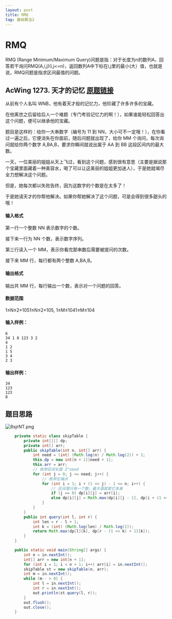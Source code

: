 ```yaml
---
layout: post
title: RMQ
tag: 基础算法2
---
```


# RMQ

RMQ (Range Minimum/Maximum Query)问题是指：对于长度为n的数列A，回答若干询问RMQ(A,i,j)(i,j<=n)，返回数列A中下标在i,j里的最小(大）值，也就是说，RMQ问题是指求区间最值的问题。

## AcWing 1273. 天才的记忆   [原题链接](https://www.acwing.com/problem/content/1275/)

从前有个人名叫 WNB，他有着天才般的记忆力，他珍藏了许多许多的宝藏。

在他离世之后留给后人一个难题（专门考验记忆力的啊！），如果谁能轻松回答出这个问题，便可以继承他的宝藏。

题目是这样的：给你一大串数字（编号为 11 到 NN，大小可不一定哦！），在你看过一遍之后，它便消失在你面前，随后问题就出现了，给你 MM 个询问，每次询问就给你两个数字 A,BA,B，要求你瞬间就说出属于 AA 到 BB 这段区间内的最大数。

一天，一位美丽的姐姐从天上飞过，看到这个问题，感到很有意思（主要是据说那个宝藏里面藏着一种美容水，喝了可以让这美丽的姐姐更加迷人），于是她就竭尽全力想解决这个问题。

但是，她每次都以失败告终，因为这数字的个数是在太多了！

于是她请天才的你帮他解决。如果你帮她解决了这个问题，可是会得到很多甜头的哦！

#### 输入格式

第一行一个整数 NN 表示数字的个数。

接下来一行为 NN 个数，表示数字序列。

第三行读入一个 MM，表示你看完那串数后需要被提问的次数。

接下来 MM 行，每行都有两个整数 A,BA,B。

#### 输出格式

输出共 MM 行，每行输出一个数，表示对一个问题的回答。

#### 数据范围

1≤N≤2×1051≤N≤2×105,
1≤M≤1041≤M≤104

#### 输入样例：

```
6
34 1 8 123 3 2
4
1 2
1 5
3 4
2 3
```

#### 输出样例：

```
34
123
123
8
```

## 题目思路

![6sjrNT.png](https://s3.ax1x.com/2021/03/16/6sjrNT.png)

```java
    private static class skipTable {
        private int[][] dp;
        private int[] arr;
        public skipTable(int n, int[] arr) {
            int need = (int) (Math.log(n) / Math.log(2)) + 1;
            this.dp = new int[n + 1][need + 1];
            this.arr = arr;
            // 枚举区间长度 2^need
            for (int j = 0; j <= need; j++) {
                // 枚举左端点
                for (int i = 1; i + (1 << j) - 1 <= n; i++) {
                    // 区间里只有一个数，最大值就是它本身
                    if (j == 0) dp[i][j] = arr[i];
                    else dp[i][j] = Math.max(dp[i][j - 1], dp[i + (1 << (j - 1))][j - 1]);
                }
            }
        }
        public int query(int l, int r) {
            int len = r - l + 1;
            int k = (int) (Math.log(len) / Math.log(2));
            return Math.max(dp[l][k], dp[r - (1 << k) + 1][k]);
        }
    }

    public static void main(String[] args) {
        int n = in.nextInt();
        int[] arr = new int[n + 1];
        for (int i = 1; i < n + 1; i++) arr[i] = in.nextInt();
        skipTable st = new skipTable(n, arr);
        int m = in.nextInt();
        while (m-- > 0) {
            int l = in.nextInt();
            int r = in.nextInt();
            out.println(st.query(l, r));
        }
        out.flush();
        out.close();
    }

```

